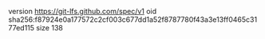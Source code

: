 version https://git-lfs.github.com/spec/v1
oid sha256:f87924e0a177572c2cf003c677dd1a52f8787780f43a3e13ff0465c3177ed115
size 138
